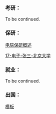 ### 考研：

To be continued.

### 保研：

[电院保研概述](电院保研概述.md)

[17-电子-张三-北京大学](17-zhangsan.md)

### 就业：

To be continued.

### 出国：

[模板](https://sustech-application.github.io/2020-Fall/#/grad-application/electronic-and-electrical-engineering/communication-engineering/[US]-15-zhongwenzhao)

